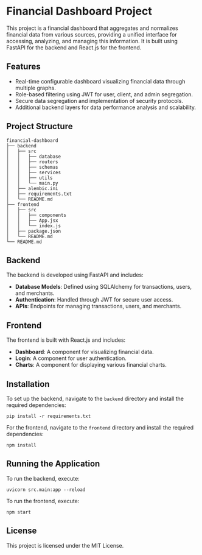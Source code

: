 # Financial Dashboard Project

This project is a financial dashboard that aggregates and normalizes financial data from various sources, providing a unified interface for accessing, analyzing, and managing this information. It is built using FastAPI for the backend and React.js for the frontend.

## Features

- Real-time configurable dashboard visualizing financial data through multiple graphs.
- Role-based filtering using JWT for user, client, and admin segregation.
- Secure data segregation and implementation of security protocols.
- Additional backend layers for data performance analysis and scalability.

## Project Structure

```
financial-dashboard
├── backend
│   ├── src
│   │   ├── database
│   │   ├── routers
│   │   ├── schemas
│   │   ├── services
│   │   ├── utils
│   │   └── main.py
│   ├── alembic.ini
│   ├── requirements.txt
│   └── README.md
├── frontend
│   ├── src
│   │   ├── components
│   │   ├── App.jsx
│   │   └── index.js
│   ├── package.json
│   └── README.md
└── README.md
```

## Backend

The backend is developed using FastAPI and includes:

- **Database Models**: Defined using SQLAlchemy for transactions, users, and merchants.
- **Authentication**: Handled through JWT for secure user access.
- **APIs**: Endpoints for managing transactions, users, and merchants.

## Frontend

The frontend is built with React.js and includes:

- **Dashboard**: A component for visualizing financial data.
- **Login**: A component for user authentication.
- **Charts**: A component for displaying various financial charts.

## Installation

To set up the backend, navigate to the `backend` directory and install the required dependencies:

```
pip install -r requirements.txt
```

For the frontend, navigate to the `frontend` directory and install the required dependencies:

```
npm install
```

## Running the Application

To run the backend, execute:

```
uvicorn src.main:app --reload
```

To run the frontend, execute:

```
npm start
```

## License

This project is licensed under the MIT License.